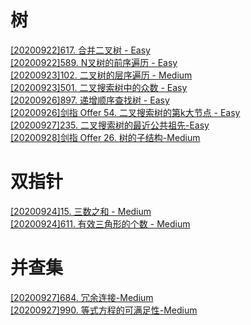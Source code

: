 # 树
[[20200922]617. 合并二叉树 - Easy](./树/617.%20合并二叉树%20-%20Easy.md)  
[[20200922]589. N叉树的前序遍历 - Easy](./树/589.%20N叉树的前序遍历%20-%20Easy.md)  
[[20200923]102. 二叉树的层序遍历 - Medium](./树/102.%20二叉树的层序遍历%20-%20Medium.md)  
[[20200923]501. 二叉搜索树中的众数 - Easy](501.%20二叉搜索树中的众数%20-%20Easy.md)  
[[20200926]897. 递增顺序查找树 - Easy](./树/897.%20递增顺序查找树%20-%20Easy.md)  
[[20200926]剑指 Offer 54. 二叉搜索树的第k大节点 - Easy](./树/剑指%20Offer%2054.%20二叉搜索树的第k大节点%20-%20Easy.md)  
[[20200927]235. 二叉搜索树的最近公共祖先-Easy](./树/235.%20二叉搜索树的最近公共祖先-Easy.md)   
[[20200928]剑指 Offer 26. 树的子结构-Medium](./树/剑指%20Offer%2026.%20树的子结构-Medium.md)  
  
# 双指针
[[20200924]15. 三数之和 - Medium](双指针/15.%20三数之和%20-%20Medium.md)  
[[20200924]611. 有效三角形的个数 - Medium](./双指针/611.%20有效三角形的个数%20-%20Medium.md)  

# 并查集
[[20200927]684. 冗余连接-Medium](并查集/684.%20冗余连接-Medium.md)  
[[20200927]990. 等式方程的可满足性-Medium](并查集/990.%20等式方程的可满足性-Medium.md)